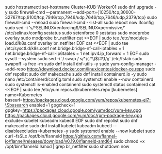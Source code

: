 sudo hostnamectl set-hostname Cluster-KUB-Worker01
sudo dnf upgrade -y
sudo firewall-cmd --permanent --add-port={10250/tcp,30000-32767/tcp,9100/tcp,7946/tcp,7946/udp,7646/tcp,7646/udp,2379/tcp}
sudo firewall-cmd --reload
sudo firewall-cmd --list-all
sudo reboot now
ifconfig
sudo sed -i 's/^SELINUX=enforcing$/SELINUX=permissive/' /etc/selinux/config
sestatus
sudo setenforce 0
sestatus
sudo modprobe overlay
sudo modprobe br_netfilter
cat <<EOF | sudo tee /etc/modules-load.d/k8s.conf
overlay
br_netfilter
EOF
cat <<EOF | sudo tee /etc/sysctl.d/k8s.conf
net.bridge.bridge-nf-call-iptables  = 1
net.bridge.bridge-nf-call-ip6tables = 1
net.ipv4.ip_forward                 = 1
EOF
sudo sysctl --system
sudo sed -i '/ swap / s/^\(.*\)$/#\1/g' /etc/fstab
sudo swapoff -a
free -m
sudo dnf install dnf-utils -y
sudo yum-config-manager     --add-repo     https://download.docker.com/linux/centos/docker-ce.repo
sudo dnf repolist
sudo dnf makecache
sudo dnf install containerd.io -y
sudo nano /etc/containerd/config.toml
sudo systemctl enable --now containerd
sudo systemctl is-enabled containerd
sudo systemctl status containerd
cat <<EOF | sudo tee /etc/yum.repos.d/kubernetes.repo
[kubernetes]
name=Kubernetes
baseurl=https://packages.cloud.google.com/yum/repos/kubernetes-el7-\$basearch
enabled=1
gpgcheck=1
gpgkey=https://packages.cloud.google.com/yum/doc/yum-key.gpg https://packages.cloud.google.com/yum/doc/rpm-package-key.gpg
exclude=kubelet kubeadm kubectl
EOF
sudo dnf repolist
sudo dnf makecache
sudo dnf install kubelet kubeadm kubectl --disableexcludes=kubernetes -y
sudo systemctl enable --now kubelet
sudo curl -fsSLo /opt/bin/flanneld https://github.com/flannel-io/flannel/releases/download/v0.19.0/flanneld-amd64
sudo chmod +x /opt/bin/flanneld
lsmod | grep br_netfilter
sudo shutdown now
